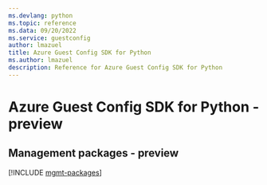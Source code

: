 ```yaml
---
ms.devlang: python
ms.topic: reference
ms.data: 09/20/2022
ms.service: guestconfig
author: lmazuel
title: Azure Guest Config SDK for Python
ms.author: lmazuel
description: Reference for Azure Guest Config SDK for Python
---
```

# Azure Guest Config SDK for Python - preview

## Management packages - preview
[!INCLUDE [mgmt-packages](guest-config-mgmt-index.md)]
